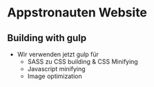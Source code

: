 # Appstronauten Website


## Building with **gulp**

* Wir verwenden jetzt gulp für
    - SASS zu CSS building & CSS Minifying
    - Javascript minifying
    - Image optimization
